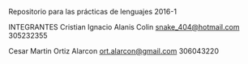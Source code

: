 Repositorio para las prácticas de lenguajes 2016-1

INTEGRANTES
Cristian Ignacio Alanis Colin
snake_404@hotmail.com
305232355

Cesar Martin Ortiz Alarcon
ort.alarcon@gmail.com
306043220
